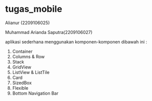 # tugas_mobile

Alianur (2209106025)

Muhammad Arianda Saputra(2209106027)


aplikasi sederhana menggunakan komponen-komponen dibawah ini :
1. Container
2. Columns & Row
3. Stack
4. GridView
5. ListView & ListTile
6. Card
7. SizedBox
8. Flexible
9. Bottom Navigation Bar

